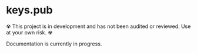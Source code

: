# keys.pub

☢ This project is in development and has not been audited or reviewed. Use at your own risk. ☢

Documentation is currently in progress.
